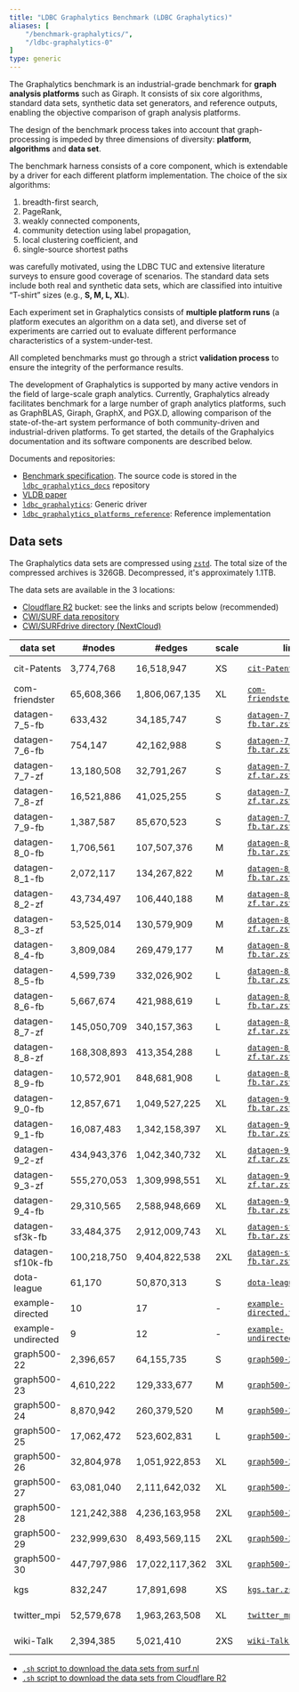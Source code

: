 ```yaml
---
title: "LDBC Graphalytics Benchmark (LDBC Graphalytics)"
aliases: [
    "/benchmark-graphalytics/",
    "/ldbc-graphalytics-0"
]
type: generic
---
```


The Graphalytics benchmark is an industrial-grade benchmark for **graph analysis platforms** such as Giraph. It consists of six core algorithms, standard data sets, synthetic data set generators, and reference outputs, enabling the objective comparison of graph analysis platforms.

The design of the benchmark process takes into account that graph-processing is impeded by three dimensions of diversity: **platform**,  **algorithms** and **data set**.

The benchmark harness consists of a core component, which is extendable by a driver for each different platform implementation. The choice of the six algorithms:

1.  breadth-first search,
2.  PageRank,
3.  weakly connected components,
4.  community detection using label propagation,
5.  local clustering coefficient, and
6.  single-source shortest paths

was carefully motivated, using the LDBC TUC and extensive literature surveys to ensure good coverage of scenarios. The standard data sets include both real and synthetic data sets, which are classified into intuitive “T-shirt” sizes (e.g., **S, M, L, XL**).

Each experiment set in Graphalytics consists of **multiple platform runs** (a platform executes an algorithm on a data set), and diverse set of experiments are carried out to evaluate different performance characteristics of a system-under-test.

All completed benchmarks must go through a strict **validation process** to ensure the integrity of the performance results.

The development of Graphalytics is supported by many active vendors in the field of large-scale graph analytics. Currently, Graphalytics already facilitates benchmark for a large number of graph analytics platforms, such as GraphBLAS, Giraph, GraphX, and PGX.D, allowing comparison of the state-of-the-art system performance of both community-driven and industrial-driven platforms. To get started, the details of the Graphalyics documentation and its software components are described below.

Documents and repositories:

* [Benchmark specification](https://arxiv.org/pdf/2011.15028.pdf). The source code is stored in the [`ldbc_graphalytics_docs`](https://github.com/ldbc/ldbc_graphalytics_docs) repository
* [VLDB paper](http://www.vldb.org/pvldb/vol9/p1317-iosup.pdf)
* [`ldbc_graphalytics`](https://github.com/ldbc/ldbc_graphalytics): Generic driver
* [`ldbc_graphalytics_platforms_reference`](https://github.com/ldbc/ldbc_graphalytics_platforms_reference): Reference implementation

## Data sets

The Graphalytics data sets are compressed using [`zstd`](https://github.com/facebook/zstd). The total size of the compressed archives is 326GB. Decompressed, it's approximately 1.1TB.

The data sets are available in the 3 locations:

* [Cloudflare R2](https://www.cloudflare.com/products/r2/) bucket: see the links and scripts below (recommended)
* [CWI/SURF data repository](https://hdl.handle.net/11112/7ec6a51e-6fdb-bf8d-4507-456ccadc9291)
* [CWI/SURFdrive directory (NextCloud)](https://surfdrive.surf.nl/files/index.php/s/R8XkQNhVRLu9HaF)

| data set           | #nodes      | #edges         | scale | link                                                                                                                        | size     |
| ------------------ | ----------- | -------------- | ----- | --------------------------------------------------------------------------------------------------------------------------- | -------- |
| cit-Patents        | 3,774,768   | 16,518,947     | XS    | [`cit-Patents.tar.zst`](https://pub-383410a98aef4cb686f0c7601eddd25f.r2.dev/graphalytics/cit-Patents.tar.zst)               | 119.1 MB |
| com-friendster     | 65,608,366  | 1,806,067,135  | XL    | [`com-friendster.tar.zst`](https://pub-383410a98aef4cb686f0c7601eddd25f.r2.dev/graphalytics/com-friendster.tar.zst)         | 6.7 GB   |
| datagen-7_5-fb     | 633,432     | 34,185,747     | S     | [`datagen-7_5-fb.tar.zst`](https://pub-383410a98aef4cb686f0c7601eddd25f.r2.dev/graphalytics/datagen-7_5-fb.tar.zst)         | 162.3 MB |
| datagen-7_6-fb     | 754,147     | 42,162,988     | S     | [`datagen-7_6-fb.tar.zst`](https://pub-383410a98aef4cb686f0c7601eddd25f.r2.dev/graphalytics/datagen-7_6-fb.tar.zst)         | 200.0 MB |
| datagen-7_7-zf     | 13,180,508  | 32,791,267     | S     | [`datagen-7_7-zf.tar.zst`](https://pub-383410a98aef4cb686f0c7601eddd25f.r2.dev/graphalytics/datagen-7_7-zf.tar.zst)         | 434.5 MB |
| datagen-7_8-zf     | 16,521,886  | 41,025,255     | S     | [`datagen-7_8-zf.tar.zst`](https://pub-383410a98aef4cb686f0c7601eddd25f.r2.dev/graphalytics/datagen-7_8-zf.tar.zst)         | 544.3 MB |
| datagen-7_9-fb     | 1,387,587   | 85,670,523     | S     | [`datagen-7_9-fb.tar.zst`](https://pub-383410a98aef4cb686f0c7601eddd25f.r2.dev/graphalytics/datagen-7_9-fb.tar.zst)         | 401.2 MB |
| datagen-8_0-fb     | 1,706,561   | 107,507,376    | M     | [`datagen-8_0-fb.tar.zst`](https://pub-383410a98aef4cb686f0c7601eddd25f.r2.dev/graphalytics/datagen-8_0-fb.tar.zst)         | 502.5 MB |
| datagen-8_1-fb     | 2,072,117   | 134,267,822    | M     | [`datagen-8_1-fb.tar.zst`](https://pub-383410a98aef4cb686f0c7601eddd25f.r2.dev/graphalytics/datagen-8_1-fb.tar.zst)         | 625.4 MB |
| datagen-8_2-zf     | 43,734,497  | 106,440,188    | M     | [`datagen-8_2-zf.tar.zst`](https://pub-383410a98aef4cb686f0c7601eddd25f.r2.dev/graphalytics/datagen-8_2-zf.tar.zst)         | 1.4 GB   |
| datagen-8_3-zf     | 53,525,014  | 130,579,909    | M     | [`datagen-8_3-zf.tar.zst`](https://pub-383410a98aef4cb686f0c7601eddd25f.r2.dev/graphalytics/datagen-8_3-zf.tar.zst)         | 1.7 GB   |
| datagen-8_4-fb     | 3,809,084   | 269,479,177    | M     | [`datagen-8_4-fb.tar.zst`](https://pub-383410a98aef4cb686f0c7601eddd25f.r2.dev/graphalytics/datagen-8_4-fb.tar.zst)         | 1.2 GB   |
| datagen-8_5-fb     | 4,599,739   | 332,026,902    | L     | [`datagen-8_5-fb.tar.zst`](https://pub-383410a98aef4cb686f0c7601eddd25f.r2.dev/graphalytics/datagen-8_5-fb.tar.zst)         | 1.5 GB   |
| datagen-8_6-fb     | 5,667,674   | 421,988,619    | L     | [`datagen-8_6-fb.tar.zst`](https://pub-383410a98aef4cb686f0c7601eddd25f.r2.dev/graphalytics/datagen-8_6-fb.tar.zst)         | 1.9 GB   |
| datagen-8_7-zf     | 145,050,709 | 340,157,363    | L     | [`datagen-8_7-zf.tar.zst`](https://pub-383410a98aef4cb686f0c7601eddd25f.r2.dev/graphalytics/datagen-8_7-zf.tar.zst)         | 4.6 GB   |
| datagen-8_8-zf     | 168,308,893 | 413,354,288    | L     | [`datagen-8_8-zf.tar.zst`](https://pub-383410a98aef4cb686f0c7601eddd25f.r2.dev/graphalytics/datagen-8_8-zf.tar.zst)         | 5.3 GB   |
| datagen-8_9-fb     | 10,572,901  | 848,681,908    | L     | [`datagen-8_9-fb.tar.zst`](https://pub-383410a98aef4cb686f0c7601eddd25f.r2.dev/graphalytics/datagen-8_9-fb.tar.zst)         | 3.7 GB   |
| datagen-9_0-fb     | 12,857,671  | 1,049,527,225  | XL    | [`datagen-9_0-fb.tar.zst`](https://pub-383410a98aef4cb686f0c7601eddd25f.r2.dev/graphalytics/datagen-9_0-fb.tar.zst)         | 4.6 GB   |
| datagen-9_1-fb     | 16,087,483  | 1,342,158,397  | XL    | [`datagen-9_1-fb.tar.zst`](https://pub-383410a98aef4cb686f0c7601eddd25f.r2.dev/graphalytics/datagen-9_1-fb.tar.zst)         | 5.8 GB   |
| datagen-9_2-zf     | 434,943,376 | 1,042,340,732  | XL    | [`datagen-9_2-zf.tar.zst`](https://pub-383410a98aef4cb686f0c7601eddd25f.r2.dev/graphalytics/datagen-9_2-zf.tar.zst)         | 13.7 GB  |
| datagen-9_3-zf     | 555,270,053 | 1,309,998,551  | XL    | [`datagen-9_3-zf.tar.zst`](https://pub-383410a98aef4cb686f0c7601eddd25f.r2.dev/graphalytics/datagen-9_3-zf.tar.zst)         | 17.4 GB  |
| datagen-9_4-fb     | 29,310,565  | 2,588,948,669  | XL    | [`datagen-9_4-fb.tar.zst`](https://pub-383410a98aef4cb686f0c7601eddd25f.r2.dev/graphalytics/datagen-9_4-fb.tar.zst)         | 10.9 GB  |
| datagen-sf3k-fb    | 33,484,375  | 2,912,009,743  | XL    | [`datagen-sf3k-fb.tar.zst`](https://pub-383410a98aef4cb686f0c7601eddd25f.r2.dev/graphalytics/datagen-sf3k-fb.tar.zst)       | 12.9 GB  |
| datagen-sf10k-fb   | 100,218,750 | 9,404,822,538  | 2XL   | [`datagen-sf10k-fb.tar.zst`](https://pub-383410a98aef4cb686f0c7601eddd25f.r2.dev/graphalytics/datagen-sf10k-fb.tar.zst)     | 32.0 GB  |
| dota-league        | 61,170      | 50,870,313     | S     | [`dota-league.tar.zst`](https://pub-383410a98aef4cb686f0c7601eddd25f.r2.dev/graphalytics/dota-league.tar.zst)               | 114.3 MB |
| example-directed   | 10          | 17             | -     | [`example-directed.tar.zst`](https://pub-383410a98aef4cb686f0c7601eddd25f.r2.dev/graphalytics/example-directed.tar.zst)     | 1.0 KB   |
| example-undirected | 9           | 12             | -     | [`example-undirected.tar.zst`](https://pub-383410a98aef4cb686f0c7601eddd25f.r2.dev/graphalytics/example-undirected.tar.zst) | 1.0 KB   |
| graph500-22        | 2,396,657   | 64,155,735     | S     | [`graph500-22.tar.zst`](https://pub-383410a98aef4cb686f0c7601eddd25f.r2.dev/graphalytics/graph500-22.tar.zst)               | 202.4 MB |
| graph500-23        | 4,610,222   | 129,333,677    | M     | [`graph500-23.tar.zst`](https://pub-383410a98aef4cb686f0c7601eddd25f.r2.dev/graphalytics/graph500-23.tar.zst)               | 410.6 MB |
| graph500-24        | 8,870,942   | 260,379,520    | M     | [`graph500-24.tar.zst`](https://pub-383410a98aef4cb686f0c7601eddd25f.r2.dev/graphalytics/graph500-24.tar.zst)               | 847.7 MB |
| graph500-25        | 17,062,472  | 523,602,831    | L     | [`graph500-25.tar.zst`](https://pub-383410a98aef4cb686f0c7601eddd25f.r2.dev/graphalytics/graph500-25.tar.zst)               | 1.7 GB   |
| graph500-26        | 32,804,978  | 1,051,922,853  | XL    | [`graph500-26.tar.zst`](https://pub-383410a98aef4cb686f0c7601eddd25f.r2.dev/graphalytics/graph500-26.tar.zst)               | 3.4 GB   |
| graph500-27        | 63,081,040  | 2,111,642,032  | XL    | [`graph500-27.tar.zst`](https://pub-383410a98aef4cb686f0c7601eddd25f.r2.dev/graphalytics/graph500-27.tar.zst)               | 7.2 GB   |
| graph500-28        | 121,242,388 | 4,236,163,958  | 2XL   | [`graph500-28.tar.zst`](https://pub-383410a98aef4cb686f0c7601eddd25f.r2.dev/graphalytics/graph500-28.tar.zst)               | 14.5 GB  |
| graph500-29        | 232,999,630 | 8,493,569,115  | 2XL   | [`graph500-29.tar.zst`](https://pub-383410a98aef4cb686f0c7601eddd25f.r2.dev/graphalytics/graph500-29.tar.zst)               | 29.7 GB  |
| graph500-30        | 447,797,986 | 17,022,117,362 | 3XL   | [`graph500-30.tar.zst`](https://pub-383410a98aef4cb686f0c7601eddd25f.r2.dev/graphalytics/graph500-30.tar.zst)               | 32.0 GB  |
| kgs                | 832,247     | 17,891,698     | XS    | [`kgs.tar.zst`](https://pub-383410a98aef4cb686f0c7601eddd25f.r2.dev/graphalytics/kgs.tar.zst)                               | 65.7 MB  |
| twitter_mpi        | 52,579,678  | 1,963,263,508  | XL    | [`twitter_mpi.tar.zst`](https://pub-383410a98aef4cb686f0c7601eddd25f.r2.dev/graphalytics/twitter_mpi.tar.zst)               | 5.7 GB   |
| wiki-Talk          | 2,394,385   | 5,021,410      | 2XS   | [`wiki-Talk.tar.zst`](https://pub-383410a98aef4cb686f0c7601eddd25f.r2.dev/graphalytics/wiki-Talk.tar.zst)                   | 34.9 MB  |

* [`.sh` script to download the data sets from surf.nl](/scripts/download-graphalytics-data-sets.sh)
* [`.sh` script to download the data sets from Cloudflare R2](/scripts/download-graphalytics-data-sets-r2.sh)
